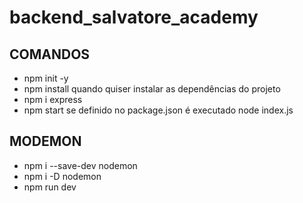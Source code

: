 # backend_salvatore_academy

## COMANDOS

- npm init -y
- npm install quando quiser instalar as dependências do projeto
- npm i express
- npm start se definido no package.json é executado node index.js

## MODEMON

- npm i --save-dev nodemon
- npm i -D nodemon
- npm run dev
